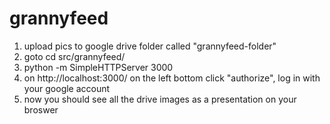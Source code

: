 grannyfeed
==========

1. upload pics to google drive folder called "grannyfeed-folder" 
2. goto cd src/grannyfeed/
3. python -m SimpleHTTPServer 3000
4. on http://localhost:3000/ on the left bottom click "authorize", log in with your google account
5. now you should see all the drive images as a presentation on your broswer




